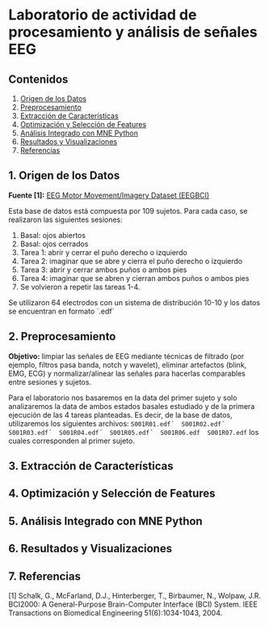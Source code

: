 # Laboratorio de actividad de procesamiento y análisis de señales EEG

## Contenidos
1. [Origen de los Datos](#1-origen-de-los-datos)
2. [Preprocesamiento](#2-preprocesamiento)
3. [Extracción de Características](#3-extracción-de-características)
4. [Optimización y Selección de Features](#4-optimización-y-selección-de-features)
5. [Análisis Integrado con MNE Python](#5-análisis-integrado-con-mne-python)
6. [Resultados y Visualizaciones](#6-resultados-y-visualizaciones)
7. [Referencias](#7-referencias)



## 1. Origen de los Datos

**Fuente [1]:** [EEG Motor Movement/Imagery Dataset (EEGBCI)](https://physionet.org/content/eegmmidb/1.0.0/)

Esta base de datos está compuesta por 109 sujetos. Para cada caso, se realizaron las siguientes sesiones:

1. Basal: ojos abiertos
2. Basal: ojos cerrados
3. Tarea 1: abrir y cerrar el puño derecho o izquierdo
4. Tarea 2: imaginar que se abre y cierra el puño derecho o izquierdo
5. Tarea 3: abrir y cerrar ambos puños o ambos pies 
6. Tarea 4: imaginar que se abren y cierran ambos puños o ambos pies
7. Se volvieron a repetir las tareas 1-4.
  
Se utilizaron 64 electrodos con un sistema de distribución 10-10 y los datos se encuentran en formato `.edf´

## 2. Preprocesamiento
**Objetivo:** limpiar las señales de EEG mediante técnicas de filtrado (por ejemplo, filtros pasa banda, notch y wavelet), eliminar artefactos (blink, EMG, ECG) y normalizar/alinear las señales para hacerlas comparables entre sesiones y sujetos.

Para el laboratorio nos basaremos en la data del primer sujeto y solo analizaremos la data de ambos estados basales estudiado y de la primera ejecución de las 4 tareas planteadas. Es decir, de la base de datos, utilizaremos los siguientes archivos: `S001R01.edf´  S001R02.edf´  S001R03.edf´  S001R04.edf´  S001R05.edf´  S001R06.edf  S001R07.edf` los cuales corresponden al primer sujeto.


## 3. Extracción de Características


## 4. Optimización y Selección de Features



## 5. Análisis Integrado con MNE Python



## 6. Resultados y Visualizaciones

## 7. Referencias
[1] Schalk, G., McFarland, D.J., Hinterberger, T., Birbaumer, N., Wolpaw, J.R. BCI2000: A General-Purpose Brain-Computer Interface (BCI) System. IEEE Transactions on Biomedical Engineering 51(6):1034-1043, 2004.
